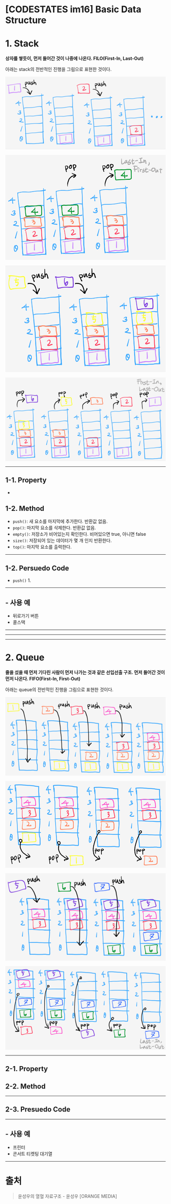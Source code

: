 # [CODESTATES im16] Basic Data Structure

# 1. Stack

**상자를 쌓듯이, 먼저 들어간 것이 나중에 나온다. FILO(First-In, Last-Out)**

아래는 stack의 전반적인 진행을 그림으로 표현한 것이다.

![stack-1](./stack-1.png)

![stack-2](./stack-2.png)

![stack-3](./stack-3.png)

![stack-4](./stack-4.png)



---

## 1-1. Property

* 



## 1-2. Method

* `push()`: 새 요소를 마지막에 추가한다. 반환값 없음.
* `pop()`: 마지막 요소를 삭제한다. 반환값 없음.
* `empty()`: 저장소가 비어있는지 확인한다. 비어있으면 true, 아니면 false
* `size()`: 저장되어 있는 데이터가 몇 개 인지 반환한다.
* `top()`: 마지막 요소를 출력한다.



---

## 1-2. Persuedo Code

* `push()`
  1. 



---

## - 사용 예

* 뒤로가기 버튼
* 콜스택



---

---

----

# 2. Queue

**줄을 섰을 때 먼저 기다린 사람이 먼저 나가는 것과 같은 선입선출 구조. 먼저 들어간 것이 먼저 나온다. FIFO(First-In, First-Out)**

아래는 queue의 전반적인 진행을 그림으로 표현한 것이다.

![queue-1](./queue-1.png)

![queue-2](./queue-2.png)

![queue-3](./queue-3.png)

![queue-4](./queue-4.png)



---

## 2-1. Property





## 2-2. Method





---

## 2-3. Presuedo Code







---

## - 사용 예

* 프린터
* 콘서트 티켓팅 대기열



---

# 출처

> 윤성우의 열혈 자료구조 - 윤성우 [ORANGE MEDIA]